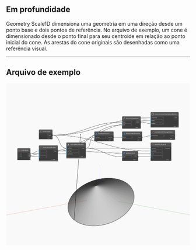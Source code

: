 ## Em profundidade
Geometry Scale1D dimensiona uma geometria em uma direção desde um ponto base e dois pontos de referência. No arquivo de exemplo, um cone é dimensionado desde o ponto final para seu centroide em relação ao ponto inicial do cone. As arestas do cone originais são desenhadas como uma referência visual.
___
## Arquivo de exemplo

![Scale1D](./Autodesk.DesignScript.Geometry.Geometry.Scale1D_img.jpg)

